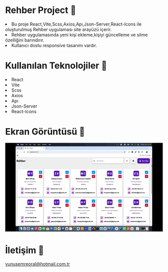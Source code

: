 # Rehber Project 👤

<li>Bu proje React,Vite,Scss,Axios,Apı,Json-Server,React-Icons ile oluşturulmuş Rehber uygulaması site arayüzü içerir.</li>
<li>Rehber uygulamasında yeni kişi ekleme,kişiyi güncelleme ve silme özelliğini barındırır.</li>
<li>Kullanıcı dostu responsive tasarımı vardır.</li>

# Kullanılan Teknolojiler 🎨

<li>React</li>
<li>Vite</li>
<li>Scss</li>
<li>Axios</li>
<li>Apı</li>
<li>Json-Server</li>
<li>React-Icons</li>


# Ekran Görüntüsü 🎥
<img src="rehber.gif" width="auto">      

# İletişim 📩
yunusemreoral@hotmail.com.tr
